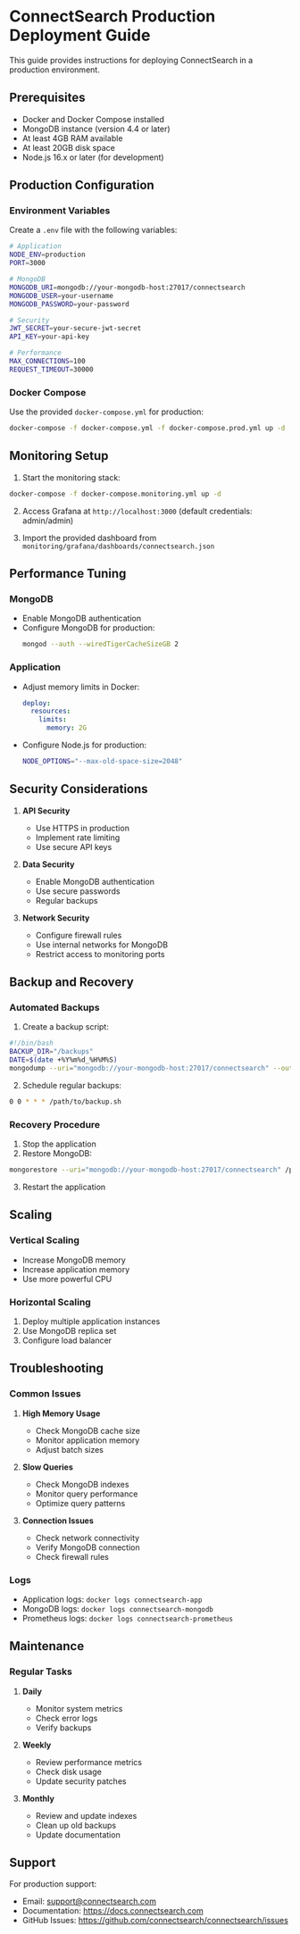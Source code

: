 # ConnectSearch Production Deployment Guide

This guide provides instructions for deploying ConnectSearch in a production environment.

## Prerequisites

- Docker and Docker Compose installed
- MongoDB instance (version 4.4 or later)
- At least 4GB RAM available
- At least 20GB disk space
- Node.js 16.x or later (for development)

## Production Configuration

### Environment Variables

Create a `.env` file with the following variables:

```bash
# Application
NODE_ENV=production
PORT=3000

# MongoDB
MONGODB_URI=mongodb://your-mongodb-host:27017/connectsearch
MONGODB_USER=your-username
MONGODB_PASSWORD=your-password

# Security
JWT_SECRET=your-secure-jwt-secret
API_KEY=your-api-key

# Performance
MAX_CONNECTIONS=100
REQUEST_TIMEOUT=30000
```

### Docker Compose

Use the provided `docker-compose.yml` for production:

```bash
docker-compose -f docker-compose.yml -f docker-compose.prod.yml up -d
```

## Monitoring Setup

1. Start the monitoring stack:
```bash
docker-compose -f docker-compose.monitoring.yml up -d
```

2. Access Grafana at `http://localhost:3000` (default credentials: admin/admin)

3. Import the provided dashboard from `monitoring/grafana/dashboards/connectsearch.json`

## Performance Tuning

### MongoDB

- Enable MongoDB authentication
- Configure MongoDB for production:
  ```bash
  mongod --auth --wiredTigerCacheSizeGB 2
  ```

### Application

- Adjust memory limits in Docker:
  ```yaml
  deploy:
    resources:
      limits:
        memory: 2G
  ```

- Configure Node.js for production:
  ```bash
  NODE_OPTIONS="--max-old-space-size=2048"
  ```

## Security Considerations

1. **API Security**
   - Use HTTPS in production
   - Implement rate limiting
   - Use secure API keys

2. **Data Security**
   - Enable MongoDB authentication
   - Use secure passwords
   - Regular backups

3. **Network Security**
   - Configure firewall rules
   - Use internal networks for MongoDB
   - Restrict access to monitoring ports

## Backup and Recovery

### Automated Backups

1. Create a backup script:
```bash
#!/bin/bash
BACKUP_DIR="/backups"
DATE=$(date +%Y%m%d_%H%M%S)
mongodump --uri="mongodb://your-mongodb-host:27017/connectsearch" --out="$BACKUP_DIR/$DATE"
```

2. Schedule regular backups:
```bash
0 0 * * * /path/to/backup.sh
```

### Recovery Procedure

1. Stop the application
2. Restore MongoDB:
```bash
mongorestore --uri="mongodb://your-mongodb-host:27017/connectsearch" /path/to/backup
```
3. Restart the application

## Scaling

### Vertical Scaling

- Increase MongoDB memory
- Increase application memory
- Use more powerful CPU

### Horizontal Scaling

1. Deploy multiple application instances
2. Use MongoDB replica set
3. Configure load balancer

## Troubleshooting

### Common Issues

1. **High Memory Usage**
   - Check MongoDB cache size
   - Monitor application memory
   - Adjust batch sizes

2. **Slow Queries**
   - Check MongoDB indexes
   - Monitor query performance
   - Optimize query patterns

3. **Connection Issues**
   - Check network connectivity
   - Verify MongoDB connection
   - Check firewall rules

### Logs

- Application logs: `docker logs connectsearch-app`
- MongoDB logs: `docker logs connectsearch-mongodb`
- Prometheus logs: `docker logs connectsearch-prometheus`

## Maintenance

### Regular Tasks

1. **Daily**
   - Monitor system metrics
   - Check error logs
   - Verify backups

2. **Weekly**
   - Review performance metrics
   - Check disk usage
   - Update security patches

3. **Monthly**
   - Review and update indexes
   - Clean up old backups
   - Update documentation

## Support

For production support:
- Email: support@connectsearch.com
- Documentation: https://docs.connectsearch.com
- GitHub Issues: https://github.com/connectsearch/connectsearch/issues 